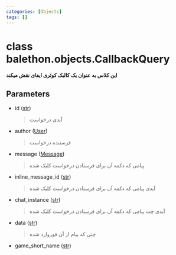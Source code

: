 ```yaml
---
categories: [Objects]
tags: []
---
```


<h1>class balethon.objects.<strong>CallbackQuery</strong></h1>

<p align="left" dir="rtl"><strong>این کلاس به عنوان یک کالبک کوئری ایفای نقش میکند</strong></p>

<h2>Parameters</h2>

<ul>
<li>id (<a href="https://docs.python.org/3/library/stdtypes.html#str">str</a>)<blockquote dir="rtl">
<p>آیدی درخواست</p>
</blockquote>
</li>
</ul>
<ul>
<li>author (<a href="./2024-02-12-user">User</a>)<blockquote dir="rtl">
<p>فرستنده درخواست</p>
</blockquote>
</li>
</ul>
<ul>
<li>message (<a href="./2024-02-12-message">Message</a>)<blockquote dir="rtl">
<p>پیامی که دکمه آن برای فرستادن درخواست کلیک شده</p>
</blockquote>
</li>
</ul>
<ul>
<li>inline_message_id (<a href="https://docs.python.org/3/library/stdtypes.html#str">str</a>)<blockquote dir="rtl">
<p>آیدی پیامی که دکمه آن برای فرستادن درخواست کلیک شده</p>
</blockquote>
</li>
</ul>
<ul>
<li>chat_instance (<a href="https://docs.python.org/3/library/stdtypes.html#str">str</a>)<blockquote dir="rtl">
<p>آیدی چت پیامی که دکمه آن برای فرستادن درخواست کلیک شده</p>
</blockquote>
</li>
</ul>
<ul>
<li>data (<a href="https://docs.python.org/3/library/stdtypes.html#str">str</a>)<blockquote dir="rtl">
<p>چتی که پیام از آن فوروارد شده</p>
</blockquote>
</li>
</ul>
<ul>
<li>game_short_name (<a href="https://docs.python.org/3/library/stdtypes.html#str">str</a>)<blockquote dir="rtl"></blockquote>
</li>
</ul>